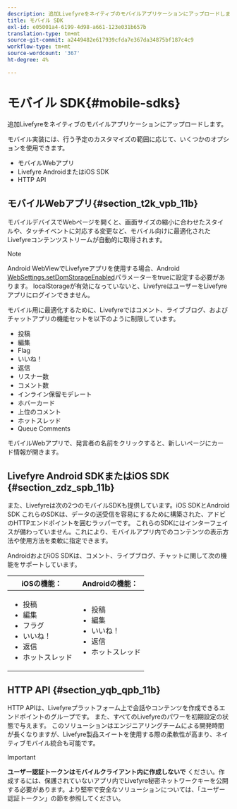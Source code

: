 ```yaml
---
description: 追加Livefyreをネイティブのモバイルアプリケーションにアップロードします。
title: モバイル SDK
exl-id: e05001a4-6199-4d98-a661-123e031b657b
translation-type: tm+mt
source-git-commit: a2449482e617939cfda7e367da34875bf187c4c9
workflow-type: tm+mt
source-wordcount: '367'
ht-degree: 4%

---
```


# モバイル SDK{#mobile-sdks}

追加Livefyreをネイティブのモバイルアプリケーションにアップロードします。

モバイル実装には、行う予定のカスタマイズの範囲に応じて、いくつかのオプションを使用できます。

* モバイルWebアプリ
* Livefyre AndroidまたはiOS SDK
* HTTP API

## モバイルWebアプリ{#section_t2k_vpb_11b}

モバイルデバイスでWebページを開くと、画面サイズの縮小に合わせたスタイルや、タッチイベントに対応する変更など、モバイル向けに最適化されたLivefyreコンテンツストリームが自動的に取得されます。

>[!NOTE]
>
>Android WebViewでLivefyreアプリを使用する場合、Android [WebSettings.setDomStorageEnabled](https://developer.android.com/reference/android/webkit/WebSettings.html)パラメーターをtrueに設定する必要があります。 localStorageが有効になっていないと、LivefyreはユーザーをLivefyreアプリにログインできません。

モバイル用に最適化するために、Livefyreではコメント、ライブブログ、およびチャットアプリの機能セットを以下のように制限しています。

* 投稿
* 編集
* Flag
* いいね！
* 返信
* リスナー数
* コメント数
* インライン保留モデレート
* ホバーカード
* 上位のコメント
* ホットスレッド
* Queue Comments

モバイルWebアプリで、発言者の名前をクリックすると、新しいページにカード情報が開きます。

## Livefyre Android SDKまたはiOS SDK {#section_zdz_spb_11b}

また、Livefyreは次の2つのモバイルSDKも提供しています。iOS SDKとAndroid SDK これらのSDKは、データの送受信を容易にするために構築された、アドビのHTTPエンドポイントを囲むラッパーです。 これらのSDKにはインターフェイスが備わっていません。これにより、モバイルアプリ内でのコンテンツの表示方法や使用方法を柔軟に指定できます。

AndroidおよびiOS SDKは、コメント、ライブブログ、チャットに関して次の機能をサポートしています。

| iOSの機能： | Androidの機能： |
|--- |--- |
| <ul><li> 投稿 </li><li>編集 </li><li>フラグ </li><li>いいね！ </li><li>返信 </li><li>ホットスレッド</li></ul> | <ul><li>投稿 </li><li>編集 </li><li>いいね！ </li><li>返信 </li><li>ホットスレッド</li></ul> |

## HTTP API {#section_yqb_qpb_11b}

HTTP APIは、Livefyreプラットフォーム上で会話やコンテンツを作成できるエンドポイントのグループです。 また、すべてのLivefyreのパワーを初期設定の状態で与えます。 このソリューションはエンジニアリングチームによる開発時間が長くなりますが、Livefyre製品スイートを使用する際の柔軟性が高まり、ネイティブモバイル統合も可能です。

>[!IMPORTANT]
>
>**ユーザー認証トークンはモバイルクライアント内に作成しないで** ください。作成するには、保護されていないアプリ内でLivefyre秘密ネットワークキーを公開する必要があります。より堅牢で安全なソリューションについては、「ユーザー認証トークン」の節を参照してください。
